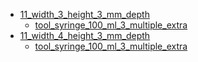 * [11_width_3_height_3_mm_depth](11_width_3_height_3_mm_depth)
  * [tool_syringe_100_ml_3_multiple_extra](11_width_3_height_3_mm_depth/tool_syringe_100_ml_3_multiple_extra)
* [11_width_4_height_3_mm_depth](11_width_4_height_3_mm_depth)
  * [tool_syringe_100_ml_3_multiple_extra](11_width_4_height_3_mm_depth/tool_syringe_100_ml_3_multiple_extra)
